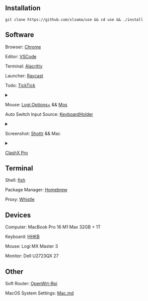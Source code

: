 ## Installation

```shell
git clone https://github.com/xlsama/use && cd use && ./install
```

## Software

Browser: [Chrome](Chrome/Chrome.md)

Editor: [VSCode](https://code.visualstudio.com/)

Terminal: [Alacritty](https://github.com/alacritty/alacritty)

Launcher: [Raycast](https://raycast.com)

Todo: [TickTick](https://ticktick.com/)

<details>
<summary></summary>

- hidden shortcuts: `ctrl + t`

</details>

Mouse: [Logi Options+](https://www.logitech.com/en-us/software/logi-options-plus.html#software-download) && [Mos](https://github.com/Caldis/Mos)

Auto Switch Input Source: [KeyboardHolder](https://github.com/leaves615/KeyboardHolder)

<details>
<summary></summary>

- Wechat: Shuangpin - Simplified

- Other: ABC

</details>

Screenshot: [Shottr](https://shottr.cc/) && Mac

<details>
<summary></summary>

- Shottr

  - Area screenshot `option + a`

  - Any window screenshot `option + s`

- Mac

  - Screenshot and recording options `option + d`

</details>

[ClashX Pro](https://install.appcenter.ms/users/clashx/apps/clashx-pro/distribution_groups/public)

## Terminal

Shell: [fish](https://fishshell.com/)

Package Manager: [Homebrew](https://brew.sh/)

Proxy: [Whistle](https://github.com/avwo/whistle)

## Devices

Computer: MacBook Pro 16 M1 Max 32GB + 1T

Keyboard: [HHKB](hhkb)

Mouse: Logi MX Master 3

Monitor: Dell U2723QX 27

## Other

Soft Router: [OpenWrt-Rpi](https://github.com/SuLingGG/OpenWrt-Rpi)

MacOS System Settings: [Mac.md](Mac.md)
